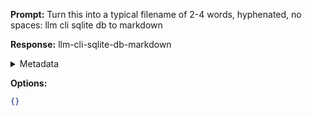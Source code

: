 **Prompt:**
Turn this into a typical filename of  2-4 words, hyphenated, no spaces: llm cli sqlite db to markdown

**Response:**
llm-cli-sqlite-db-markdown

<details><summary>Metadata</summary>

- Duration: 744 ms
- Datetime: 2024-01-14T14:06:19.276459
- Model: gpt-3.5-turbo-0613

</details>

**Options:**
```json
{}
```

